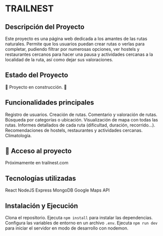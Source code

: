 # TRAILNEST

## Descripción del Proyecto
Este proyecto es una página web dedicada a los amantes de las rutas naturales.
Permite que los usuarios puedan crear rutas o verlas para completar, pudiendo filtrar por numerosas opciones, ver hostels y restaurantes cercanos para hacer una pausa y actividades cercanas a la localidad de la ruta, así como dejar sus valoraciones.

## Estado del Proyecto
:construction: Proyecto en construcción. :construction:


## Funcionalidades principales
Registro de usuarios.
Creación de rutas.
Comentario y valoración de rutas.
Búsqueda por categorías o ubicación.
Visualización de mapa con todas las rutas.
Informes detallados de cada ruta (dificultad, duración, recorrido...).
Recomendaciones de hostels, restaurantes y actividades cercanas.
Climatología.

## 📁 Acceso al proyecto
Próximamente en trailnest.com

## Tecnologías utilizadas
React
NodeJS
Express
MongoDB
Google Maps API

## Instalación y Ejecución
Clona el repositorio.
Ejecuta `npm install` para instalar las dependencias.
Configura las variables de entorno en un archivo `.env`.
Ejecuta `npm run dev` para iniciar el servidor en modo de desarrollo con nodemon.

